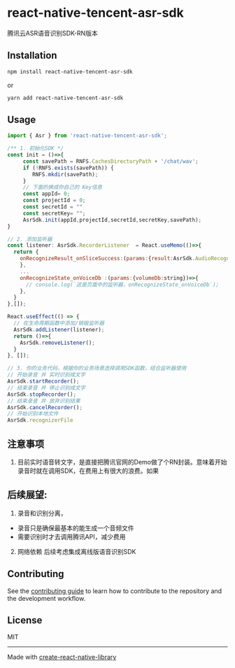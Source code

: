# react-native-tencent-asr-sdk

腾讯云ASR语音识别SDK-RN版本

## Installation

```sh
npm install react-native-tencent-asr-sdk
```

or

```sh
yarn add react-native-tencent-asr-sdk
```

## Usage

```js
import { Asr } from 'react-native-tencent-asr-sdk';

/** 1. 初始化SDK */
const init = ()=>{
     const savePath = RNFS.CachesDirectoryPath + '/chat/wav';
     if (!RNFS.exists(savePath)) {
        RNFS.mkdir(savePath);
     }
     // 下面的换成你自己的 Key信息
     const appId= 0;
     const projectId = 0;
     const secretId = ""
     const secretKey= "";
     AsrSdk.init(appId,projectId,secretId,secretKey,savePath);
}

// 2. 添加监听器
const listener: AsrSdk.RecorderListener  = React.useMemo(()=>{
  return {
    onRecognizeResult_onSliceSuccess:(params:{result:AsrSdk.AudioRecognizeResult,seq:number})=>{
    },
    ...
    onRecognizeState_onVoiceDb :(params:{volumeDb:string})=>{
      // console.log(`这是页面中的监听器，onRecognizeState_onVoiceDb`);
    },
  }
},[]);

React.useEffect(() => {
  // 在生命周期函数中添加/销毁监听器
  AsrSdk.addListener(listener);
  return ()=>{
    AsrSdk.removeListener();
  }
}, []);

// 3. 你的业务代码，根据你的业务场景选择调用SDK函数，结合监听器使用
// 开始录音 并 实时识别成文字
AsrSdk.startRecorder();
// 结束录音 并 停止识别成文字
AsrSdk.stopRecorder();
// 结束录音 并 放弃识别结果
AsrSdk.cancelRecorder();
// 开始识别本地文件
AsrSdk.recognizerFile
```

## 注意事项

1. 目前实时语音转文字，是直接把腾讯官网的Demo做了个RN封装。意味着开始录音时就在调用SDK，在费用上有很大的浪费。如果

## 后续展望:

1. 录音和识别分离，

* 录音只是确保最基本的能生成一个音频文件
* 需要识别时才去调用腾讯API，减少费用

2. 网络依赖
   后续考虑集成离线版语音识别SDK

## Contributing

See the [contributing guide](CONTRIBUTING.md) to learn how to contribute to the repository and the development workflow.

## License

MIT

---

Made with [create-react-native-library](https://github.com/callstack/react-native-builder-bob)
